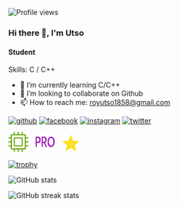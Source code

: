 ![Profile views](https://gpvc.arturio.dev/utso185-h)


### Hi there 👋, I'm Utso
#### Student



Skills: C / C++

- 🌱 I’m currently learning C/C++ 
- 👯 I’m looking to collaborate on Github 
- 📫 How to reach me: royutso1858@gmail.com 


[<img src='https://cdn.jsdelivr.net/npm/simple-icons@3.0.1/icons/github.svg' alt='github' height='40'>](https://github.com/utso185-h)  [<img src='https://cdn.jsdelivr.net/npm/simple-icons@3.0.1/icons/facebook.svg' alt='facebook' height='40'>](https://www.facebook.com/killersbilla)  [<img src='https://cdn.jsdelivr.net/npm/simple-icons@3.0.1/icons/instagram.svg' alt='instagram' height='40'>](https://www.instagram.com/utso_185h_/)  [<img src='https://cdn.jsdelivr.net/npm/simple-icons@3.0.1/icons/twitter.svg' alt='twitter' height='40'>](https://twitter.com/roy8_utso)  

<a href='https://docs.github.com/en/developers'><img src='https://raw.githubusercontent.com/acervenky/animated-github-badges/master/assets/devbadge.gif' width='40' height='40'></a> <a href='https://github.com/pricing'><img src='https://raw.githubusercontent.com/acervenky/animated-github-badges/master/assets/pro.gif' width='40' height='40'></a> <a href='https://stars.github.com/'><img src='https://raw.githubusercontent.com/acervenky/animated-github-badges/master/assets/starbadge.gif' width='35' height='35'></a> 

[![trophy](https://github-profile-trophy.vercel.app/?username=utso185-h)](https://github.com/ryo-ma/github-profile-trophy)

![GitHub stats](https://github-readme-stats.vercel.app/api?username=utso185-h&show_icons=true)  

![GitHub streak stats](https://streak-stats.demolab.com/?user=utso185-h)  

  
